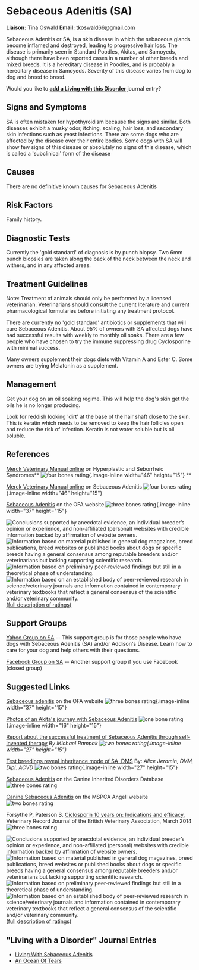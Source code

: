 Sebaceous Adenitis (SA)
=======================

**Liaison:** Tina Oswald **Email:** <tkoswald66@gmail.com>



Sebaceous Adenitis or SA, is a skin disease in which the sebaceous
glands become inflamed and destroyed, leading to progressive hair loss.
The disease is primarily seen in Standard Poodles, Akitas, and Samoyeds,
although there have been reported cases in a number of other breeds and
mixed breeds. It is a hereditary disease in Poodles, and is probably a
hereditary disease in Samoyeds. Severity of this disease varies from dog
to dog and breed to breed.



Would you like to **[add a Living with this
Disorder](sebaceous-adenitis-sa/addliving_form.html)** journal entry?

Signs and Symptoms
------------------



SA is often mistaken for hypothyroidism because the signs are similar.
Both diseases exhibit a musky odor, itching, scaling, hair loss, and
secondary skin infections such as yeast infections.  There are some dogs
who are affected by the disease over their entire bodies.  Some dogs
with SA will show few signs of this disease or absolutely no signs of
this disease, which is called a 'subclinical' form of the disease

Causes
------

There are no definitive known causes for Sebaceous Adenitis

Risk Factors
------------

Family history.



Diagnostic Tests
----------------

Currently the 'gold standard' of diagnosis is by punch biopsy.  Two 6mm
punch biopsies are taken along the back of the neck between the neck and
withers, and in any affected areas.

Treatment Guidelines
--------------------

Note: Treatment of animals should only be performed by a licensed
veterinarian. Veterinarians should consult the current literature and
current pharmacological formularies before initiating any treatment
protocol.

There are currently no 'gold standard' antibiotics or supplements that
will cure Sebaceous Adenitis.   About 95% of owners with SA affected
dogs have had successful results with weekly to monthly oil soaks.
There are a few people who have chosen to try the immune suppressing
drug Cyclosporine with minimal success.



Many owners supplement their dogs diets with Vitamin A and Ester C.
Some owners are trying Melatonin as a supplement.

Management
----------



Get your dog on an oil soaking regime.  This will help the dog's skin
get the oils he is no longer producing.



Look for reddish looking 'dirt' at the base of the hair shaft close to
the skin.  This is keratin which needs to be removed to keep the hair
follicles open and reduce the risk of infection.  Keratin is not water
soluble but is oil soluble.

References
----------

[Merck Veterinary Manual
online](http://www.merckvetmanual.com/mvm/integumentary_system/congenital_and_inherited_anomalies_of_the_integumentary_system/hyperplastic_and_seborrheic_syndromes.html) on
Hyperplastic and Seborrheic Syndromes** ![four bones
rating](/img/4-bones.gif){.image-inline width="46"
height="15"}  **

[Merck Veterinary Manual
online](http://www.merckvetmanual.com/mvm/eye_and_ear/diseases_of_the_pinna/sebaceous_adenitis.html)
on Sebaceous Adenitis ![four bones
rating](/img/4-bones.gif){.image-inline width="46"
height="15"}

[Sebaceous
Adenitis](https://www.ofa.org/diseases/other-diseases/sebaceous-adenitis)
on the OFA website ![three bones
rating](/img/3-bones.gif){.image-inline width="37"
height="15"}





![](sebaceous-adenitis-sa/bone.gif "Conclusions supported by anecdotal evidence, an individual breeder’s opinion or experience, and non-affiliated (personal) websites with credible information backed by affirmation of website owners.")
![](sebaceous-adenitis-sa/2-bones.gif "Information based on material published in general dog magazines, breed publications, breed websites or published books about dogs or specific breeds  having a general consensus among reputable breeders and/or veterinarians but lacking supporting scientific research.")
![](sebaceous-adenitis-sa/3-bones.gif "Information based on preliminary peer-reviewed findings but still in a theoretical phase of understanding.")
![](sebaceous-adenitis-sa/4-bones.gif "Information based on an established body of peer-reviewed research in science/veterinary journals and information contained in contemporary veterinary textbooks that reflect a general consensus of the scientific and/or veterinary community.")
[(full description of ratings)](ratings-what-do-they-mean.html)



Support Groups
--------------



[Yahoo Group on
SA](https://groups.yahoo.com/neo/groups/SA_Addisons/info)  \--
This support group is for those people who have dogs with Sebaceous
Adenitis (SA) and/or Addison\'s Disease. Learn how to care for your dog
and help others with their questions.



[Facebook Group on
SA](https://www.facebook.com/groups/1037582446280841/)
\-- Another support group if you use Facebook (closed group)

Suggested Links
---------------

[Sebaceous
adenitis](https://www.ofa.org/diseases/other-diseases/sebaceous-adenitis)
on the OFA website ![three bones
rating](/img/3-bones.gif){.image-inline width="37"
height="15"}

[](http://www.akita-friends.com/special/SA/story.htm)

[Photos of an Akita's journey with Sebaceous
Adenitis](http://www.akita-friends.com/special/SA/story.htm) ![one bone
rating](/img/bone.gif){.image-inline width="16"
height="15"}

[Report about the successful treatment of Sebaceous Adenitis through
self-invented therapy](http://www.akita-friends.com/special/satreat.htm)
*By Michael Rampak ![two bones
rating](/img/2-bones.gif){.image-inline width="27"
height="15"}*

[Test breedings reveal inheritance mode of SA,
DMS](http://veterinarynews.dvm360.com/dvm/article/articleDetail.jsp?id=7253)
By: *Alice Jeromin, DVM, Dipl. ACVD* ![two bones
rating](/img/2-bones.gif){.image-inline width="27"
height="15"}

[Sebaceous
Adenitis](http://cidd.discoveryspace.ca/disorder/sebaceous-adenitis.html)
on the Canine Inherited Disorders Database ![three bones
rating](/img/3-bones.gif/image_preview.png)

[Canine Sebaceous
Adenitis](https://www.mspca.org/angell_services/canine-sebaceous-adenitis)
on the MSPCA Angell website ![two bones
rating](/img/2-bones.gif/image_preview.png)





Forsythe P, Paterson S.  [Ciclosporin 10 years on:  Indications and
efficacy. ](http://veterinaryrecord.bmj.com/content/vetrec/174/Suppl_2/13.full.pdf)
Veterinary Record Journal of the British Veterinary Association, March
2014  ![three bones
rating](/img/3-bones.gif/image_preview.png)











![](sebaceous-adenitis-sa/bone.gif "Conclusions supported by anecdotal evidence, an individual breeder’s opinion or experience, and non-affiliated (personal) websites with credible information backed by affirmation of website owners.")
![](sebaceous-adenitis-sa/2-bones.gif "Information based on material published in general dog magazines, breed publications, breed websites or published books about dogs or specific breeds  having a general consensus among reputable breeders and/or veterinarians but lacking supporting scientific research.")
![](sebaceous-adenitis-sa/3-bones.gif "Information based on preliminary peer-reviewed findings but still in a theoretical phase of understanding.")
![](sebaceous-adenitis-sa/4-bones.gif "Information based on an established body of peer-reviewed research in science/veterinary journals and information contained in contemporary veterinary textbooks that reflect a general consensus of the scientific and/or veterinary community.")
[(full description of ratings)](ratings-what-do-they-mean.html)



\"Living with a Disorder\" Journal Entries
------------------------------------------

-   [Living With Sebaceous
    Adenitis](sebaceous-adenitis-sa/living-with-sebaceous-adenitis.html)
-   [An Ocean Of Tears](sebaceous-adenitis-sa/an-ocean-of-tears.html)

